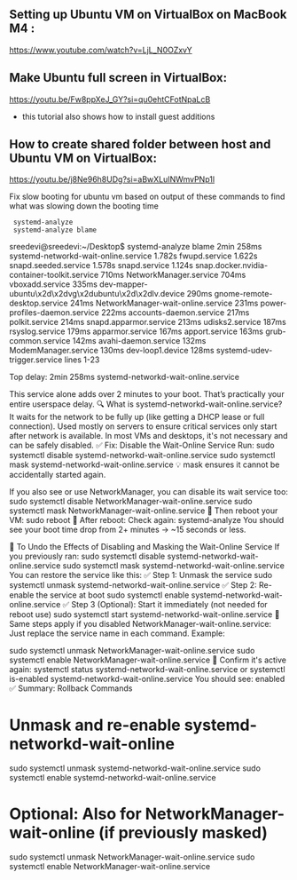 ## Setting up Ubuntu VM on VirtualBox on MacBook M4 :
https://www.youtube.com/watch?v=LjL_N0OZxvY

## Make Ubuntu full screen in VirtualBox:
https://youtu.be/Fw8ppXeJ_GY?si=qu0ehtCFotNpaLcB
- this tutorial also shows how to install guest additions

## How to create shared folder between host and Ubuntu VM on VirtualBox:
https://youtu.be/j8Ne96h8UDg?si=aBwXLuINWmvPNp1l


Fix slow booting for ubuntu vm based on output of these commands to find what was slowing down the booting time


     systemd-analyze
     systemd-analyze blame

sreedevi@sreedevi:~/Desktop$ systemd-analyze blame
2min 258ms systemd-networkd-wait-online.service
    1.782s fwupd.service
    1.622s snapd.seeded.service
    1.578s snapd.service
    1.124s snap.docker.nvidia-container-toolkit.service
     710ms NetworkManager.service
     704ms vboxadd.service
     335ms dev-mapper-ubuntu\x2d\x2dvg\x2dubuntu\x2d\x2dlv.device
     290ms gnome-remote-desktop.service
     241ms NetworkManager-wait-online.service
     231ms power-profiles-daemon.service
     222ms accounts-daemon.service
     217ms polkit.service
     214ms snapd.apparmor.service
     213ms udisks2.service
     187ms rsyslog.service
     179ms apparmor.service
     167ms apport.service
     163ms grub-common.service
     142ms avahi-daemon.service
     132ms ModemManager.service
     130ms dev-loop1.device
     128ms systemd-udev-trigger.service
lines 1-23

Top delay:
2min 258ms systemd-networkd-wait-online.service

This service alone adds over 2 minutes to your boot. That’s practically your entire userspace delay.
🔍 What is systemd-networkd-wait-online.service?
It waits for the network to be fully up (like getting a DHCP lease or full connection).
Used mostly on servers to ensure critical services only start after network is available.
In most VMs and desktops, it's not necessary and can be safely disabled.
✅ Fix: Disable the Wait-Online Service
Run:
sudo systemctl disable systemd-networkd-wait-online.service
sudo systemctl mask systemd-networkd-wait-online.service
💡 mask ensures it cannot be accidentally started again.


If you also see or use NetworkManager, you can disable its wait service too:
sudo systemctl disable NetworkManager-wait-online.service
sudo systemctl mask NetworkManager-wait-online.service
🔁 Then reboot your VM:
sudo reboot
🧪 After reboot:
Check again:
systemd-analyze
You should see your boot time drop from 2+ minutes → ~15 seconds or less.

🔁 To Undo the Effects of Disabling and Masking the Wait-Online Service
If you previously ran:
sudo systemctl disable systemd-networkd-wait-online.service
sudo systemctl mask systemd-networkd-wait-online.service
You can restore the service like this:
✅ Step 1: Unmask the service
sudo systemctl unmask systemd-networkd-wait-online.service
✅ Step 2: Re-enable the service at boot
sudo systemctl enable systemd-networkd-wait-online.service
✅ Step 3 (Optional): Start it immediately (not needed for reboot use)
sudo systemctl start systemd-networkd-wait-online.service
🔁 Same steps apply if you disabled NetworkManager-wait-online.service:
Just replace the service name in each command.
Example:

sudo systemctl unmask NetworkManager-wait-online.service
sudo systemctl enable NetworkManager-wait-online.service
🧪 Confirm it's active again:
systemctl status systemd-networkd-wait-online.service
or
systemctl is-enabled systemd-networkd-wait-online.service
You should see:
enabled
✅ Summary: Rollback Commands
# Unmask and re-enable systemd-networkd-wait-online
sudo systemctl unmask systemd-networkd-wait-online.service
sudo systemctl enable systemd-networkd-wait-online.service

# Optional: Also for NetworkManager-wait-online (if previously masked)
sudo systemctl unmask NetworkManager-wait-online.service
sudo systemctl enable NetworkManager-wait-online.service

